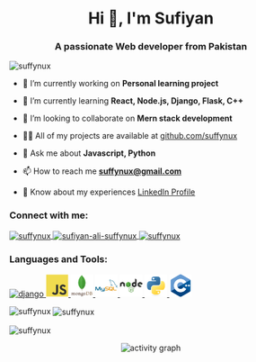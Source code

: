 <h1 align="center">Hi 👋, I'm Sufiyan</h1>
<h3 align="center">A passionate Web developer from Pakistan</h3>

<p align="left"> 
  <img src="https://komarev.com/ghpvc/?username=suffynux&label=Profile%20views&color=0e75b6&style=flat" alt="suffynux" /> 
</p>

- 🔭 I’m currently working on **Personal learning project**

- 🌱 I’m currently learning **React, Node.js, Django, Flask, C++**

- 👯 I’m looking to collaborate on **Mern stack development**

- 👨‍💻 All of my projects are available at [github.com/suffynux](https://github.com/suffynux)

- 💬 Ask me about **Javascript, Python**

- 📫 How to reach me **suffynux@gmail.com**

- 📄 Know about my experiences [LinkedIn Profile](https://www.linkedin.com/in/sufiyan-ali-suffynux/)

<h3 align="left">Connect with me:</h3>
<p align="left">
  <a href="https://twitter.com/suffynux" target="blank">
    <img align="center" src="https://raw.githubusercontent.com/rahuldkjain/github-profile-readme-generator/master/src/images/icons/Social/twitter.svg" alt="suffynux" height="30" width="40" />
  </a>
  <a href="https://linkedin.com/in/sufiyan-ali-suffynux" target="blank">
    <img align="center" src="https://raw.githubusercontent.com/rahuldkjain/github-profile-readme-generator/master/src/images/icons/Social/linked-in-alt.svg" alt="sufiyan-ali-suffynux" height="30" width="40" />
  </a>
  <a href="https://instagram.com/suffynux" target="blank">
    <img align="center" src="https://raw.githubusercontent.com/rahuldkjain/github-profile-readme-generator/master/src/images/icons/Social/instagram.svg" alt="suffynux" height="30" width="40" />
  </a>
</p>

<h3 align="left">Languages and Tools:</h3>
<p align="left">
  <a href="https://www.djangoproject.com/" target="_blank" rel="noreferrer"> 
    <img src="https://cdn.worldvectorlogo.com/logos/django.svg" alt="django" width="40" height="40"/> 
  </a>
  <a href="https://developer.mozilla.org/en-US/docs/Web/JavaScript" target="_blank" rel="noreferrer"> 
    <img src="https://raw.githubusercontent.com/devicons/devicon/master/icons/javascript/javascript-original.svg" alt="javascript" width="40" height="40"/> 
  </a>
  <a href="https://www.mongodb.com/" target="_blank" rel="noreferrer"> 
    <img src="https://raw.githubusercontent.com/devicons/devicon/master/icons/mongodb/mongodb-original-wordmark.svg" alt="mongodb" width="40" height="40"/> 
  </a>
  <a href="https://www.mysql.com/" target="_blank" rel="noreferrer"> 
    <img src="https://raw.githubusercontent.com/devicons/devicon/master/icons/mysql/mysql-original-wordmark.svg" alt="mysql" width="40" height="40"/> 
  </a>
  <a href="https://nodejs.org" target="_blank" rel="noreferrer"> 
    <img src="https://raw.githubusercontent.com/devicons/devicon/master/icons/nodejs/nodejs-original-wordmark.svg" alt="nodejs" width="40" height="40"/> 
  </a>
  <a href="https://www.python.org" target="_blank" rel="noreferrer"> 
    <img src="https://raw.githubusercontent.com/devicons/devicon/master/icons/python/python-original.svg" alt="python" width="40" height="40"/> 
  </a>
  <a href="https://isocpp.org/" target="_blank" rel="noreferrer"> 
    <img src="https://raw.githubusercontent.com/devicons/devicon/master/icons/cplusplus/cplusplus-original.svg" alt="c++" width="40" height="40"/> 
  </a>
</p>

<!-- Top Languages Stats -->
<p><img align="left" src="https://github-readme-stats.vercel.app/api/top-langs?username=suffynux&show_icons=true&locale=en&layout=compact" alt="suffynux" /></p>

<!-- Overall GitHub Stats -->
<p>&nbsp;<img align="center" src="https://github-readme-stats.vercel.app/api?username=suffynux&show_icons=true&locale=en" alt="suffynux" /></p>

<!-- GitHub Streak Stats -->
<p><img align="center" src="https://github-readme-streak-stats.herokuapp.com/?user=suffynux&" alt="suffynux" /></p>

<!-- GitHub Contribution Stats -->
<p align="center">
  <img src="https://github-readme-activity-graph.cyclic.app/graph?username=suffynux&bg_color=ffffff&color=36cfc9&line=36cfc9&point=ffffff&area=true&area_color=eeeeee" alt="activity graph" />
</p>

